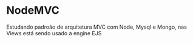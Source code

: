 # NodeMVC
Estudando padroão de arquitetura MVC com Node, Mysql e Mongo, nas Views está sendo usado a engine EJS
